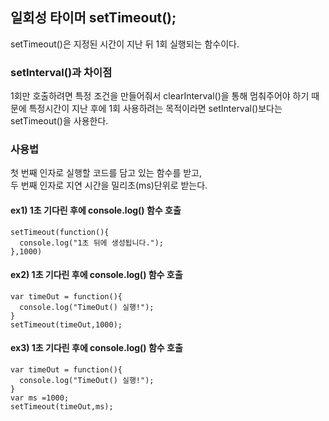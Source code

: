 ## 일회성 타이머 setTimeout();
setTimeout()은 지정된 시간이 지난 뒤 1회 실행되는 함수이다.

### setInterval()과 차이점
1회만 호출하려면 특정 조건을 만들어줘서 clearInterval()을 통해 멈춰주어야 하기 때문에 특정시간이 지난 후에 1회 사용하려는 목적이라면 setInterval()보다는 setTimeout()을 사용한다.

### 사용법
첫 번째 인자로 실행할 코드를 담고 있는 함수를 받고,<br>
두 번째 인자로 지연 시간을 밀리초(ms)단위로 받는다.
<br>
#### ex1) 1초 기다린 후에 console.log() 함수 호출
```
setTimeout(function(){
  console.log("1초 뒤에 생성됩니다.");
},1000)
```

#### ex2) 1초 기다린 후에 console.log() 함수 호출
```
var timeOut = function(){
  console.log("TimeOut() 실행!");
}
setTimeout(timeOut,1000);
```

#### ex3) 1초 기다린 후에 console.log() 함수 호출
```
var timeOut = function(){
  console.log("TimeOut() 실행!");
}
var ms =1000;
setTimeout(timeOut,ms);
```
